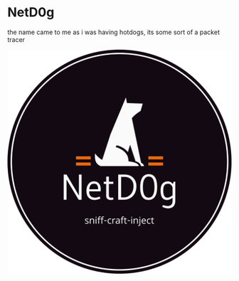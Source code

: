 # NetD0g
the name came to me as i was having hotdogs, its some sort
of a packet tracer

![netdog logo](https://github.com/stygian9163/NetD0g/blob/master/rsc/netd0g-high-resolution-logo-transparent.png)